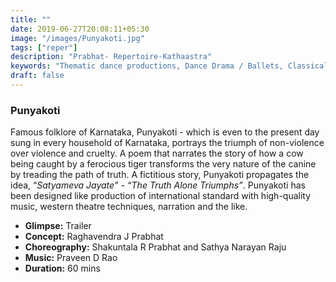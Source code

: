 ```yaml
---
title: ""
date: 2019-06-27T20:08:11+05:30
image: "/images/Punyakoti.jpg"
tags: ["reper"]
description: "Prabhat- Repertoire-Kathaastra"
keywords: "Thematic dance productions, Dance Drama / Ballets, Classical dance sequences."
draft: false
---
```

### Punyakoti

Famous folklore of Karnataka, Punyakoti - which is even to the present day sung in every household of Karnataka, portrays the triumph of non-violence over violence and cruelty. A poem that narrates the story of how a cow being caught by a ferocious tiger transforms the very nature of the canine by treading the path of truth. A fictitious story, Punyakoti propagates the idea, “_Satyameva Jayate” - “The Truth Alone Triumphs”_. Punyakoti has been designed like production of international standard with high-quality music, western theatre techniques, narration and the like.

- **Glimpse:** Trailer
- **Concept:** Raghavendra J Prabhat
- **Choreography:** Shakuntala R Prabhat and Sathya Narayan Raju
- **Music:** Praveen D Rao
- **Duration:** 60 mins
